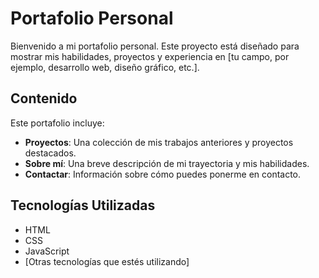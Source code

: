 # Portafolio Personal

Bienvenido a mi portafolio personal. Este proyecto está diseñado para mostrar mis habilidades, proyectos y experiencia en [tu campo, por ejemplo, desarrollo web, diseño gráfico, etc.].

## Contenido

Este portafolio incluye:

- **Proyectos**: Una colección de mis trabajos anteriores y proyectos destacados.
- **Sobre mí**: Una breve descripción de mi trayectoria y mis habilidades.
- **Contactar**: Información sobre cómo puedes ponerme en contacto.

## Tecnologías Utilizadas

- HTML
- CSS
- JavaScript
- [Otras tecnologías que estés utilizando]
